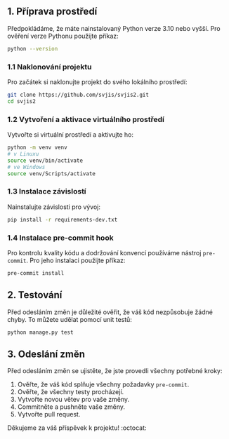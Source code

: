 ## 1. Příprava prostředí

Předpokládáme, že máte nainstalovaný Python verze 3.10 nebo vyšší. Pro ověření verze Pythonu použijte příkaz:

```bash
python --version
```

### 1.1 Naklonování projektu

Pro začátek si naklonujte projekt do svého lokálního prostředí:

```bash
git clone https://github.com/svjis/svjis2.git
cd svjis2
```

### 1.2 Vytvoření a aktivace virtuálního prostředí

Vytvořte si virtuální prostředí a aktivujte ho:

```bash
python -m venv venv
# v Linuxu
source venv/bin/activate
# ve Windows
source venv/Scripts/activate
```

### 1.3 Instalace závislostí

Nainstalujte závislosti pro vývoj:

```bash
pip install -r requirements-dev.txt
```

### 1.4 Instalace pre-commit hook

Pro kontrolu kvality kódu a dodržování konvencí používáme nástroj `pre-commit`. Pro jeho instalaci použijte příkaz:

```bash
pre-commit install
```

## 2. Testování

Před odesláním změn je důležité ověřit, že váš kód nezpůsobuje žádné chyby. To můžete udělat pomocí unit testů:

```bash
python manage.py test
```

## 3. Odeslání změn

Před odesláním změn se ujistěte, že jste provedli všechny potřebné kroky:

1. Ověřte, že váš kód splňuje všechny požadavky `pre-commit`.
2. Ověřte, že všechny testy procházejí.
3. Vytvořte novou větev pro vaše změny.
4. Commitněte a pushněte vaše změny.
5. Vytvořte pull request.

Děkujeme za váš příspěvek k projektu! :octocat:
